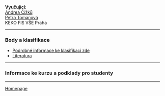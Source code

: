 **Vyučující:**  
[Andrea Čížků](https://insis.vse.cz/auth/lide/clovek.pl?id=2357)   
[Petra Tomanová](https://insis.vse.cz/auth/lide/clovek.pl?id=85567)    
KEKO FIS VŠE Praha   

--- 

### Body a klasifikace

+ [Podrobné informace ke klasifikaci zde](./CourseClassification.html)
+ [Literatura](./LiteratureSupport.html)

---

### Informace ke kurzu a podklady pro studenty

---

[Homepage](https://formanektomas.github.io/4EK516/)
